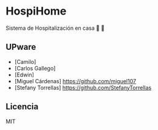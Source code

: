 # HospiHome
Sistema de Hospitalización en casa :syringe: :pill:

## UPware
- [Camilo]
- [Carlos Gallego]
- [Edwin]
- [Miguel Cárdenas] https://github.com/miguel107
- [Stefany Torrellas] https://github.com/StefanyTorrellas

## Licencia
MIT
